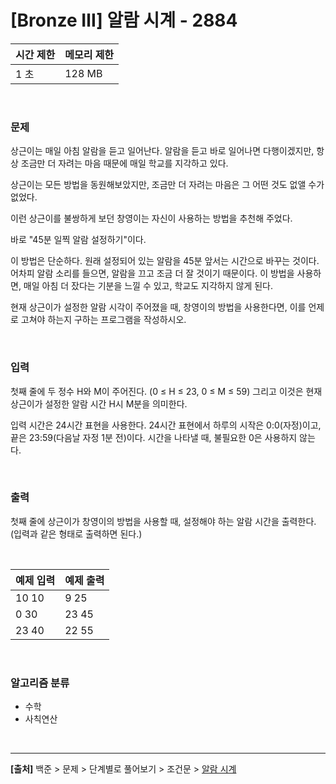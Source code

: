 # [Bronze Ⅲ] 알람 시계 - 2884

|시간 제한|메모리 제한|
|---|---|
|1 초|128 MB|

<br>

### 문제
상근이는 매일 아침 알람을 듣고 일어난다. 알람을 듣고 바로 일어나면 다행이겠지만, 항상 조금만 더 자려는 마음 때문에 매일 학교를 지각하고 있다.

상근이는 모든 방법을 동원해보았지만, 조금만 더 자려는 마음은 그 어떤 것도 없앨 수가 없었다.

이런 상근이를 불쌍하게 보던 창영이는 자신이 사용하는 방법을 추천해 주었다.

바로 "45분 일찍 알람 설정하기"이다.

이 방법은 단순하다. 원래 설정되어 있는 알람을 45분 앞서는 시간으로 바꾸는 것이다. 어차피 알람 소리를 들으면, 알람을 끄고 조금 더 잘 것이기 때문이다. 이 방법을 사용하면, 매일 아침 더 잤다는 기분을 느낄 수 있고, 학교도 지각하지 않게 된다.

현재 상근이가 설정한 알람 시각이 주어졌을 때, 창영이의 방법을 사용한다면, 이를 언제로 고쳐야 하는지 구하는 프로그램을 작성하시오.

<br>

### 입력
첫째 줄에 두 정수 H와 M이 주어진다. (0 ≤ H ≤ 23, 0 ≤ M ≤ 59) 그리고 이것은 현재 상근이가 설정한 알람 시간 H시 M분을 의미한다.

입력 시간은 24시간 표현을 사용한다. 24시간 표현에서 하루의 시작은 0:0(자정)이고, 끝은 23:59(다음날 자정 1분 전)이다. 시간을 나타낼 때, 불필요한 0은 사용하지 않는다.

<br>

### 출력
첫째 줄에 상근이가 창영이의 방법을 사용할 때, 설정해야 하는 알람 시간을 출력한다. (입력과 같은 형태로 출력하면 된다.)

<br>

|예제 입력|예제 출력|
|---|---|
|10 10|9 25|
|0 30|23 45|
|23 40|22 55|

<br>

### 알고리즘 분류
* 수학
* 사칙연산

<br>

---
**[출처]** 백준 > 문제 > 단계별로 풀어보기 > 조건문 > [알람 시계](https://www.acmicpc.net/problem/2884)